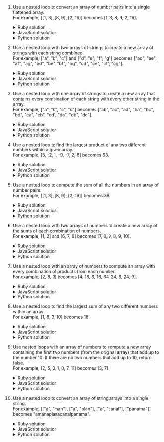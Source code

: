 1. Use a nested loop to convert an array of number pairs into a single flattened array.
   <br>For example, [[1, 3], [8, 9], [2, 16]] becomes [1, 3, 8, 9, 2, 16].
    <details><summary>Ruby solution</summary>

    ```ruby
    number_pairs = [[1, 3], [8, 9], [2, 16]]
    flattened_numbers = []
    index1 = 0
    while index1 < number_pairs.length
      number_pair = number_pairs[index1]
      index2 = 0
      while index2 < number_pair.length
        number = number_pair[index2]
        flattened_numbers << number
        index2 = index2 + 1
      end
      index1 = index1 + 1
    end
    p flattened_numbers
    ```
    </details>

    <details><summary>JavaScript solution</summary>

    ```js
    var numberPairs = [[1, 3], [8, 9], [2, 16]];
    var flattenedNumbers = [];
    var index1 = 0;
    while (index1 < numberPairs.length) {
      var numberPair = numberPairs[index1];
      var index2 = 0;
      while (index2 < numberPair.length) {
        var number = numberPair[index2];
        flattenedNumbers.push(number);
        index2 = index2 + 1;
      }
      index1 = index1 + 1;
    }
    console.log(flattenedNumbers);
    ```
    </details>
    
    <details><summary>Python solution</summary>

    ```python
    ```
    </details>

2. Use a nested loop with two arrays of strings to create a new array of strings with each string combined.
   <br>For example, ["a", "b", "c"] and ["d", "e", "f", "g"] becomes ["ad", "ae", "af", "ag", "bd", "be", "bf", "bg", "cd", "ce", "cf", "cg"].
    <details><summary>Ruby solution</summary>

    ```ruby
    letters1 = ["a", "b", "c"]
    letters2 = ["d", "e", "f", "g"]
    combined_letters = []
    index1 = 0
    while index1 < letters1.length
      index2 = 0
      while index2 < letters2.length
        combined_letters << letters1[index1] + letters2[index2]
        index2 += 1
      end
      index1 += 1
    end
    p combined_letters
    ```
    </details>

    <details><summary>JavaScript solution</summary>

    ```js
    var letters1 = ["a", "b", "c"];
    var letters2 = ["d", "e", "f", "g"];
    var combinedLetters = [];
    var index1 = 0;
    while (index1 < letters1.length) {
      var index2 = 0;
      while (index2 < letters2.length) {
        combinedLetters.push(letters1[index1] + letters2[index2]);
        index2 += 1;
      }
      index1 += 1;
    }
    console.log(combinedLetters);
    ```
    </details>
    
    <details><summary>Python solution</summary>

    ```python
    ```
    </details>

3. Use a nested loop with one array of strings to create a new array that contains every combination of each string with every other string in the array.
   <br>For example, ["a", "b", "c", "d"] becomes ["ab", "ac", "ad", "ba", "bc", "bd", "ca", "cb", "cd", "da", "db", "dc"].
    <details><summary>Ruby solution</summary>

    ```ruby
    letters = ["a", "b", "c", "d"]
    letter_combinations = []
    index1 = 0
    while index1 < letters.length
      index2 = 0
      while index2 < letters.length
        if index1 != index2
          letter_combinations << letters[index1] + letters[index2]
        end
        index2 += 1
      end
      index1 += 1
    end
    p letter_combinations
    ```
    </details>

    <details><summary>JavaScript solution</summary>

    ```js
    var letters = ["a", "b", "c", "d"];
    var letterCombinations = [];
    var index1 = 0;
    while (index1 < letters.length) {
      var index2 = 0;
      while (index2 < letters.length) {
        if (index1 !== index2) {
          letterCombinations.push(letters[index1] + letters[index2]);
        }
        index2 += 1;
      }
      index1 += 1;
    }
    console.log(letterCombinations);
    ```
    </details>
    
    <details><summary>Python solution</summary>

    ```python
    ```
    </details>

4. Use a nested loop to find the largest product of any two different numbers within a given array.
   <br>For example, [5, -2, 1, -9, -7, 2, 6] becomes 63.
    <details><summary>Ruby solution</summary>

    ```ruby
    numbers = [5, -2, 1, -9, -7, 2, 6]
    max_product = numbers[0] * numbers[1]
    index1 = 0
    while index1 < numbers.length
      current_number = numbers[index1]
      index2 = 0
      while index2 < numbers.length
        if index1 != index2
          other_number = numbers[index2]
          product = current_number * other_number
          if product > max_product
            max_product = product
          end
        end
        index2 = index2 + 1
      end
      index1 = index1 + 1
    end
    p max_product
    ```
    </details>

    <details><summary>JavaScript solution</summary>

    ```js
    var numbers = [5, -2, 1, -9, -7, 2, 6];
    var maxProduct = numbers[0] * numbers[1];
    var index1 = 0;
    while (index1 < numbers.length) {
      var currentNumber = numbers[index1];
      index2 = 0;
      while (index2 < numbers.length) {
        if (index1 !== index2) {
          var otherNumber = numbers[index2];
          var product = currentNumber * otherNumber;
          if (product > maxProduct) {
            maxProduct = product;
          }
        }
        index2 = index2 + 1;
      }
      index1 = index1 + 1;
    }
    console.log(maxProduct);
    ```
    </details>
    
    <details><summary>Python solution</summary>

    ```python
    ```
    </details>

5. Use a nested loop to compute the sum of all the numbers in an array of number pairs.
   <br>For example, [[1, 3], [8, 9], [2, 16]] becomes 39.
    <details><summary>Ruby solution</summary>

    ```ruby
    number_pairs = [[1, 3], [8, 9], [2, 16]]
    sum = 0
    index1 = 0
    while index1 < number_pairs.length
      number_pair = number_pairs[index1]
      index2 = 0
      while index2 < number_pair.length
        number = number_pair[index2]
        sum = sum + number
        index2 = index2 + 1
      end
      index1 = index1 + 1
    end
    p sum
    ```
    </details>

    <details><summary>JavaScript solution</summary>

    ```js
    var numberPairs = [[1, 3], [8, 9], [2, 16]];
    var sum = 0;
    var index1 = 0;
    while (index1 < numberPairs.length) {
      var numberPair = numberPairs[index1];
      var index2 = 0;
      while (index2 < numberPair.length) {
        var number = numberPair[index2];
        var sum = sum + number;
        index2 = index2 + 1;
      }
      index1 = index1 + 1;
    }
    console.log(sum);
    ```
    </details>
    
    <details><summary>Python solution</summary>

    ```python
    ```
    </details>

6. Use a nested loop with two arrays of numbers to create a new array of the sums of each combination of numbers.
   <br>For example, [1, 2] and [6, 7, 8] becomes [7, 8, 9, 8, 9, 10].
    <details><summary>Ruby solution</summary>

    ```ruby
    numbers1 = [1, 2]
    numbers2 = [6, 7, 8]
    number_sums = []
    index1 = 0
    while index1 < numbers1.length
      index2 = 0
      while index2 < numbers2.length
        number_sums << numbers1[index1] + numbers2[index2]
        index2 += 1
      end
      index1 += 1
    end
    p number_sums
    ```
    </details>

    <details><summary>JavaScript solution</summary>

    ```js
    var numbers1 = [1, 2];
    var numbers2 = [6, 7, 8];
    var numberSums = [];
    var index1 = 0;
    while (index1 < numbers1.length) {
      var index2 = 0;
      while (index2 < numbers2.length) {
        numberSums.push(numbers1[index1] + numbers2[index2]);
        index2 += 1;
      }
      index1 += 1;
    }
    console.log(numberSums);
    ```
    </details>
    
    <details><summary>Python solution</summary>

    ```python
    ```
    </details>

7. Use a nested loop with an array of numbers to compute an array with every combination of products from each number.
   <br>For example, [2, 8, 3] becomes [4, 16, 6, 16, 64, 24, 6, 24, 9].
    <details><summary>Ruby solution</summary>

    ```ruby
    numbers = [2, 8, 3]
    product_combinations = []
    index1 = 0
    while index1 < numbers.length
      first_number = numbers[index1]
      index2 = 0
      while index2 < numbers.length
        second_number = numbers[index2]
        product_combinations << first_number * second_number
        index2 += 1
      end
      index1 += 1
    end
    p product_combinations
    ```
    </details>

    <details><summary>JavaScript solution</summary>

    ```js
    var numbers = [2, 8, 3];
    var productCombinations = [];
    var index1 = 0;
    while (index1 < numbers.length) {
      var firstNumber = numbers[index1];
      var index2 = 0;
      while (index2 < numbers.length) {
        var secondNumber = numbers[index2];
        productCombinations.push(firstNumber * secondNumber);
        index2++;
      }
      index1++;
    }
    console.log(productCombinations);
    ```
    </details>
    
    <details><summary>Python solution</summary>

    ```python
    ```
    </details>

8. Use a nested loop to find the largest sum of any two different numbers within an array.
   <br>For example, [1, 8, 3, 10] becomes 18.
    <details><summary>Ruby solution</summary>

    ```ruby
    numbers = [1, 8, 3, 10]
    max_sum = numbers[0] + numbers[1]
    index1 = 0
    while index1 < numbers.length
      index2 = 0
      while index2 < numbers.length
        if index1 != index2
          sum = numbers[index1] + numbers[index2]
          if sum > max_sum
            max_sum = sum
          end
        end
        index2 = index2 + 1
      end
      index1 = index1 + 1
    end
    p max_sum
    ```
    </details>

    <details><summary>JavaScript solution</summary>

    ```js
    var numbers = [1, 8, 3, 10];
    var maxSum = numbers[0] + numbers[1];
    var index1 = 0;
    while (index1 < numbers.length) {
      var index2 = 0;
      while (index2 < numbers.length) {
        if (index1 !== index2) {
          sum = numbers[index1] + numbers[index2];
          if (sum > maxSum) {
            maxSum = sum;
          }
        }
        index2 = index2 + 1;
      }
      index1 = index1 + 1;
    }
    console.log(maxSum);
    ```
    </details>
    
    <details><summary>Python solution</summary>

    ```python
    ```
    </details>

9. Use nested loops with an array of numbers to compute a new array containing the first two numbers (from the original array) that add up to the number 10. If there are no two numbers that add up to 10, return false.
   <br>For example, [2, 5, 3, 1, 0, 7, 11] becomes [3, 7].
    <details><summary>Ruby solution</summary>

    ```ruby
    numbers = [2, 5, 3, 1, 0, 7, 11]
    result = false
    index1 = 0
    while index1 < numbers.length
      current_number = numbers[index1]
      index2 = 0
      while index2 < numbers.length
        if index1 != index2
          other_number = numbers[index2]
          if current_number + other_number == 10 && result == false
            result = [current_number, other_number]
          end
        end
        index2 += 1
      end
      index1 += 1
    end
    p result
    ```
    </details>

    <details><summary>JavaScript solution</summary>

    ```js
    var numbers = [2, 5, 3, 1, 0, 7, 11];
    var result = false;
    var index1 = 0;
    while (index1 < numbers.length) {
      var currentNumber = numbers[index1];
      var index2 = 0;
      while (index2 < numbers.length) {
        if (index1 !== index2) {
          var otherNumber = numbers[index2];
          if (currentNumber + otherNumber == 10 && result === false) {
            result = [currentNumber, otherNumber];
          }
        }
        index2 += 1;
      }
      index1 += 1;
    }
    console.log(result);
    ```
    </details>
    
    <details><summary>Python solution</summary>

    ```python
    ```
    </details>

10. Use a nested loop to convert an array of string arrays into a single string.
    <br>For example, [["a", "man"], ["a", "plan"], ["a", "canal"], ["panama"]] becomes "amanaplanacanalpanama".
    <details><summary>Ruby solution</summary>

    ```ruby
    nested_words = [["a", "man"], ["a", "plan"], ["a", "canal"], ["panama"]]
    combined_word = ""
    index1 = 0
    while index1 < nested_words.length
      index2 = 0
      while index2 < nested_words[index1].length
        combined_word = combined_word + nested_words[index1][index2]
        index2 = index2 + 1
      end
      index1 = index1 + 1
    end
    p combined_word
    ```
    </details>

    <details><summary>JavaScript solution</summary>

    ```js
    var nestedWords = [["a", "man"], ["a", "plan"], ["a", "canal"], ["panama"]];
    var combinedWord = "";
    var index1 = 0;
    while (index1 < nestedWords.length) {
      var index2 = 0;
      while (index2 < nestedWords[index1].length) {
        combinedWord = combinedWord + nestedWords[index1][index2];
        index2 = index2 + 1;
      }
      index1 = index1 + 1;
    }
    console.log(combinedWord);
    ```
    </details>
    
    <details><summary>Python solution</summary>

    ```python
    ```
    </details>
